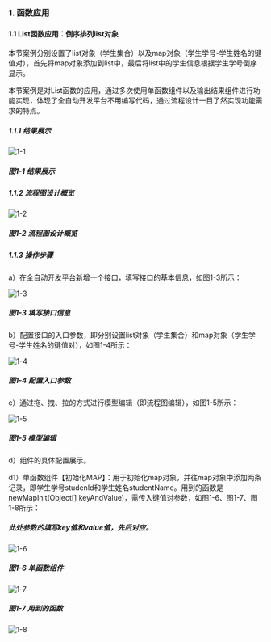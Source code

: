 ### 1. 函数应用

#### 1.1 List函数应用：倒序排列list对象

本节案例分别设置了list对象（学生集合）以及map对象（学生学号-学生姓名的键值对），首先将map对象添加到list中，最后将list中的学生信息根据学生学号倒序显示。

本节案例是对List函数的应用，通过多次使用单函数组件以及输出结果组件进行功能实现，体现了全自动开发平台不用编写代码，通过流程设计一目了然实现功能需求的特点。

##### 1.1.1 结果展示

![1-1](https://www.feisuanyz.com/fsimage/alcj-image/%E5%87%BD%E6%95%B0%E5%BA%94%E7%94%A8/list_18.png)

##### 图1-1 结果展示

##### 1.1.2 流程图设计概览

![1-2](https://www.feisuanyz.com/fsimage/alcj-image/%E5%87%BD%E6%95%B0%E5%BA%94%E7%94%A8/list_1.png)

##### 图1-2 流程图设计概览

##### 1.1.3 操作步骤

a）在全自动开发平台新增一个接口，填写接口的基本信息，如图1-3所示：

![1-3](https://www.feisuanyz.com/fsimage/alcj-image/%E5%87%BD%E6%95%B0%E5%BA%94%E7%94%A8/list_12.png)

##### 图1-3 填写接口信息

b）配置接口的入口参数，即分别设置list对象（学生集合）和map对象（学生学号-学生姓名的键值对），如图1-4所示：

![1-4](https://www.feisuanyz.com/fsimage/alcj-image/%E5%87%BD%E6%95%B0%E5%BA%94%E7%94%A8/list_13.png)

##### 图1-4 配置入口参数

c）通过拖、拽、拉的方式进行模型编辑（即流程图编辑），如图1-5所示：

![1-5](https://www.feisuanyz.com/fsimage/alcj-image/%E5%87%BD%E6%95%B0%E5%BA%94%E7%94%A8/list_13.png)

##### 图1-5 模型编辑

d）组件的具体配置展示。

d1）单函数组件【初始化MAP】：用于初始化map对象，并往map对象中添加两条记录，即学生学号studenId和学生姓名studentName。用到的函数是newMapInit(Object[] keyAndValue)，需传入键值对参数，如图1-6、图1-7、图1-8所示：

##### 此处参数的填写key值和value值，先后对应。

![1-6](https://www.feisuanyz.com/fsimage/alcj-image/%E5%87%BD%E6%95%B0%E5%BA%94%E7%94%A8/list_2.png)

##### 图1-6 单函数组件

![1-7](https://www.feisuanyz.com/fsimage/alcj-image/%E5%87%BD%E6%95%B0%E5%BA%94%E7%94%A8/list_3.png)

##### 图1-7 用到的函数

![1-8](https://www.feisuanyz.com/fsimage/alcj-image/%E5%87%BD%E6%95%B0%E5%BA%94%E7%94%A8/list_4.png)
